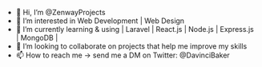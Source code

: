- 👋 Hi, I’m @ZenwayProjects
- 👀 I’m interested in Web Development | Web Design 
- 🌱 I’m currently learning & using | Laravel | React.js | Node.js | Express.js | MongoDB |
- 💞️ I’m looking to collaborate on projects that help me improve my skills
- 📫 How to reach me -> send me a DM on Twitter: @DavinciBaker

<!---
ZenwayProjects/ZenwayProjects is a ✨ special ✨ repository because its `README.md` (this file) appears on your GitHub profile.
You can click the Preview link to take a look at your changes.
--->
